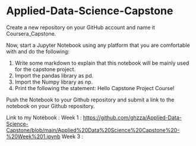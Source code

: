 # Applied-Data-Science-Capstone

Create a new repository on your GitHub account and name it Coursera_Capstone.

Now, start a Jupyter Notebook using any platform that you are comfortable with and do the following:

1. Write some markdown to explain that this notebook will be mainly used for the capstone project.
2. Import the pandas library as pd.
3. Import the Numpy library as np.
4. Print the following the statement: Hello Capstone Project Course!

Push the Notebook to your Github repository and submit a link to the notebook on your Github repository.

Link to my Notebook : 
Week 1 : https://github.com/ghzza/Applied-Data-Science-Capstone/blob/main/Applied%20Data%20Science%20Capstone%20-%20Week%201.ipynb
Week 3 : 
